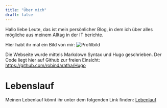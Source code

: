 ```yaml
---
title: "Über mich"
draft: false
---
```

Hallo liebe Leute, das ist mein persönlicher Blog, in dem ich über alles mögliche aus meinem Alltag in der IT berichte.



Hier habt ihr mal ein Bild von mir:
![Profilbild](/images/Profilbild_RDA.jpg)

Die Webseite wurde mittels Markdown Syntax und Hugo geschrieben. Der Code liegt hier auf Github zur freien Einsicht:
https://github.com/robindaratha/Hugo

# Lebenslauf
Meinen Lebenlauf könnt ihr unter dem folgenden Link finden:
[Lebenlauf](/cv)